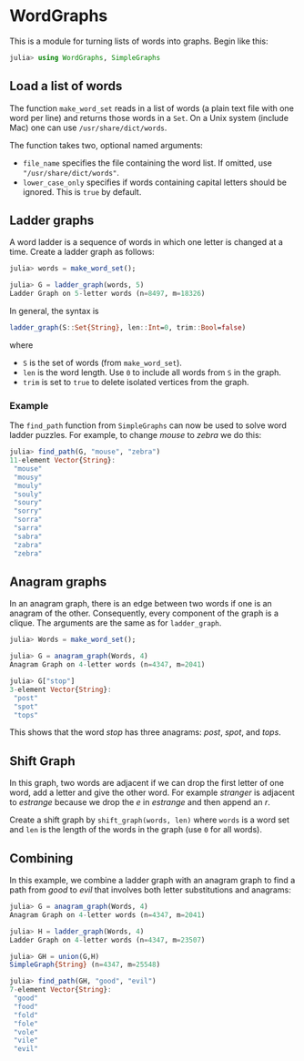 # WordGraphs

This is a module for turning lists of words into graphs. Begin like this:
```julia
julia> using WordGraphs, SimpleGraphs
```

## Load a list of words

The function `make_word_set` reads in a list of words (a plain text file with one word per line)
and returns those words in a `Set`. On a Unix system (include Mac) one can use
`/usr/share/dict/words`.

The function takes two, optional named arguments:
* `file_name` specifies the file containing the word list. If omitted, use `"/usr/share/dict/words"`.
* `lower_case_only` specifies if words containing capital letters should be ignored. This is `true` by default. 

## Ladder graphs

A word ladder is a sequence of words in which one letter is changed at a time.
Create a ladder graph as follows: 
```julia
julia> words = make_word_set();

julia> G = ladder_graph(words, 5)
Ladder Graph on 5-letter words (n=8497, m=18326)
```

In general, the syntax is 
```julia
ladder_graph(S::Set{String}, len::Int=0, trim::Bool=false)
```
where
* `S` is the set of words (from `make_word_set`).
* `len` is the word length. Use `0` to include all words from `S` in the graph.
* `trim` is set to `true` to delete isolated vertices from the graph.

### Example

The `find_path` function from `SimpleGraphs` can now be used to solve word ladder
puzzles. For example, to change *mouse* to *zebra* we do this:
```julia
julia> find_path(G, "mouse", "zebra")
11-element Vector{String}:
 "mouse"
 "mousy"
 "mouly"
 "souly"
 "soury"
 "sorry"
 "sorra"
 "sarra"
 "sabra"
 "zabra"
 "zebra"
 ```


## Anagram graphs

In an anagram graph, there is an edge between two words if one is an anagram of the
other. Consequently, every component of the graph is a clique. The arguments are the same 
as for `ladder_graph`.
```julia
julia> Words = make_word_set();

julia> G = anagram_graph(Words, 4)
Anagram Graph on 4-letter words (n=4347, m=2041)

julia> G["stop"]
3-element Vector{String}:
 "post"
 "spot"
 "tops"
 ```
 This shows that the word *stop* has three anagrams: *post*, *spot*, and *tops*. 


## Shift Graph

In this graph, two words are adjacent if we can drop the first letter of one word, add a letter
and give the other word. For example *stranger* is adjacent to *estrange* because we drop the *e*
in *estrange* and then append an *r*. 

Create a shift graph by `shift_graph(words, len)` where `words` is a word set and 
`len` is the length of the words in the graph (use `0` for all words).



## Combining

In this example, we combine a ladder graph with an anagram graph to find a 
path from *good* to *evil* that involves both letter substitutions and 
anagrams:
```julia
julia> G = anagram_graph(Words, 4)
Anagram Graph on 4-letter words (n=4347, m=2041)

julia> H = ladder_graph(Words, 4)
Ladder Graph on 4-letter words (n=4347, m=23507)

julia> GH = union(G,H)
SimpleGraph{String} (n=4347, m=25548)

julia> find_path(GH, "good", "evil")
7-element Vector{String}:
 "good"
 "food"
 "fold"
 "fole"
 "vole"
 "vile"
 "evil"
 ```
